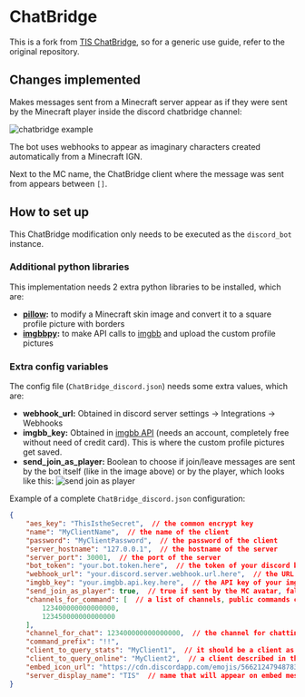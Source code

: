 # ChatBridge

This is a fork from [TIS ChatBridge](https://github.com/TISUnion/ChatBridge), so for a generic use guide, refer to the original repository.

## Changes implemented
Makes messages sent from a Minecraft server appear as if they were sent by the Minecraft player inside the discord chatbridge channel:

![chatbridge example](https://cdn.discordapp.com/attachments/1199645472655151174/1200001234527068251/image.png?ex=65c4973d&is=65b2223d&hm=6b8694734856e616f5d9d0796b40f1747aaef328ebf5c29e94c5f6d11d6bdffc&)

The bot uses webhooks to appear as imaginary characters created automatically from a Minecraft IGN.

Next to the MC name, the ChatBridge client where the message was sent from appears between `[]`.

## How to set up
This ChatBridge modification only needs to be executed as the `discord_bot` instance.
### Additional python libraries
This implementation needs 2 extra python libraries to be installed, which are:
* **[pillow](https://pypi.org/project/pillow/):** to modify a Minecraft skin image and convert it to a square profile picture with borders
* **[imgbbpy](https://pypi.org/project/imgbbpy/):** to make API calls to [imgbb](https://imgbb.com/) and upload the custom profile pictures

### Extra config variables
The config file (`ChatBridge_discord.json`) needs some extra values, which are:
* **webhook_url:** Obtained in discord server settings -> Integrations -> Webhooks
* **imgbb_key:** Obtained in [imgbb API](https://api.imgbb.com/) (needs an account, completely free without need of credit card). This is where the custom profile pictures get saved.
* **send_join_as_player:** Boolean to choose if join/leave messages are sent by the bot itself (like in the image above) or by the player, which looks like this:
![send join as player](https://cdn.discordapp.com/attachments/1199645472655151174/1200003359013355531/join_as_player_example.png?ex=65c49937&is=65b22437&hm=efe846df547ee5f105a6643698cffb587a45eb7c01254f7bd930b9f713752630&)

Example of a complete `ChatBridge_discord.json` configuration:
```json
{
    "aes_key": "ThisIstheSecret",  // the common encrypt key
    "name": "MyClientName",  // the name of the client
    "password": "MyClientPassword",  // the password of the client
    "server_hostname": "127.0.0.1",  // the hostname of the server
    "server_port": 30001,  // the port of the server
    "bot_token": "your.bot.token.here",  // the token of your discord bot
    "webhook_url": "your.discord.server.webhook.url.here",  // the URL of your discord server's webhook
    "imgbb_key": "your.imgbb.api.key.here",  // the API key of your imgbb API v1
    "send_join_as_player": true,  // true if sent by the MC avatar, false if sent by the bot
    "channels_for_command": [  // a list of channels, public commands can be used here
        123400000000000000,
        123450000000000000
    ],
    "channel_for_chat": 123400000000000000,  // the channel for chatting and private commands
    "command_prefix": "!!",
    "client_to_query_stats": "MyClient1",  // it should be a client as an MCDR plugin, with stats_helper plugin installed in the MCDR
    "client_to_query_online": "MyClient2",  // a client described in the following section "Client to respond online command"
    "embed_icon_url": "https://cdn.discordapp.com/emojis/566212479487836160.png",  // icon that will appear on embed messages (like !!online)
    "server_display_name": "TIS"  // name that will appear on embed messages (like !!online)
}
```
